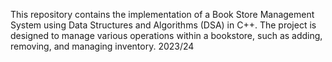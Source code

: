 This repository contains the implementation of a Book Store Management System using Data Structures and Algorithms (DSA) in C++. The project is designed to manage various operations within a bookstore, such as adding, removing, and  managing inventory.
2023/24
